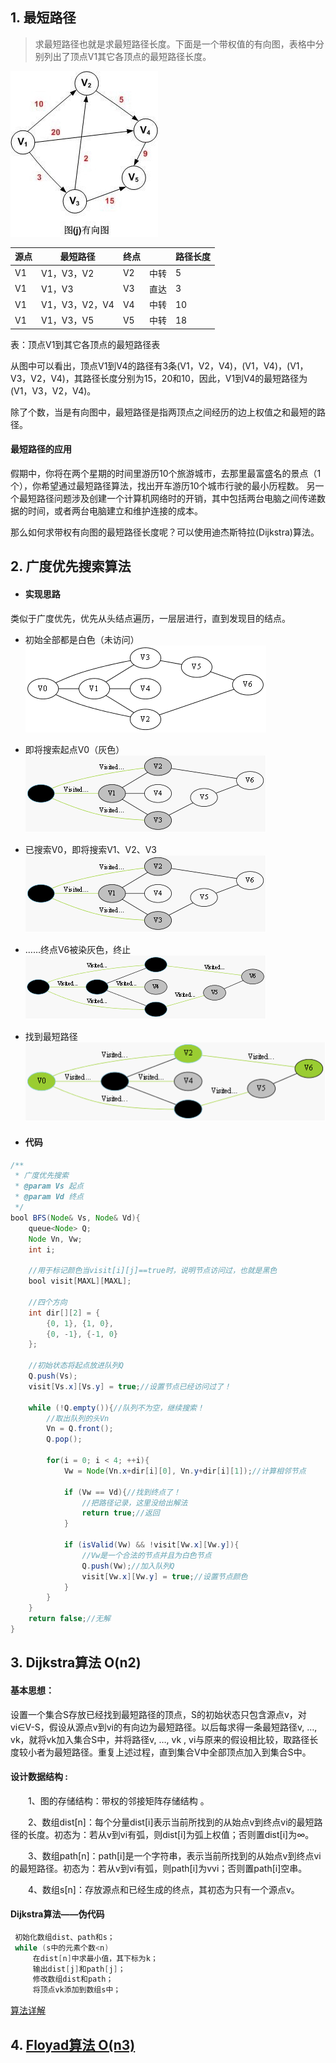 ## 1. 最短路径
> 求最短路径也就是求最短路径长度。下面是一个带权值的有向图，表格中分别列出了顶点V1其它各顶点的最短路径长度。

   ![](./images/5/short-path.jpg)

|源点|最短路径|终点||路径长度|
|--|--|--|--|--|
|V1|V1，V3，V2    |V2|中转|5|
|V1|V1，V3        |V3|直达|3|
|V1|V1，V3，V2，V4 |V4|中转|10|
|V1|V1，V3，V5     |V5|中转|18|
表：顶点V1到其它各顶点的最短路径表

从图中可以看出，顶点V1到V4的路径有3条(V1，V2，V4)，(V1，V4)，(V1，V3，V2，V4)，其路径长度分别为15，20和10，因此，V1到V4的最短路径为(V1，V3，V2，V4)。

除了个数，当是有向图中，最短路径是指两顶点之间经历的边上权值之和最短的路径。 

#### 最短路径的应用
假期中，你将在两个星期的时间里游历10个旅游城市，去那里最富盛名的景点（1 个），你希望通过最短路径算法，找出开车游历10个城市行驶的最小历程数。
另一个最短路径问题涉及创建一个计算机网络时的开销，其中包括两台电脑之间传递数据的时间，或者两台电脑建立和维护连接的成本。 


那么如何求带权有向图的最短路径长度呢？可以使用迪杰斯特拉(Dijkstra)算法。
## 2. 广度优先搜索算法
- #### 实现思路
类似于广度优先，优先从头结点遍历，一层层进行，直到发现目的结点。
  - 初始全部都是白色（未访问）
    ![](./images/5/guangdu.png)
  - 即将搜索起点V0（灰色）
    ![](./images/5/guangdu2.png)
  - 已搜索V0，即将搜索V1、V2、V3
    ![](./images/5/guangdu3.png)
  - ……终点V6被染灰色，终止
    ![](./images/5/guangdu4.png)
  - 找到最短路径
    ![](./images/5/guangdu5.png)

- #### 代码
```java
/**
 * 广度优先搜索
 * @param Vs 起点
 * @param Vd 终点
 */
bool BFS(Node& Vs, Node& Vd){
	queue<Node> Q;
	Node Vn, Vw;
	int i;
 
	//用于标记颜色当visit[i][j]==true时，说明节点访问过，也就是黑色
	bool visit[MAXL][MAXL];
 
	//四个方向
	int dir[][2] = {
		{0, 1}, {1, 0},
		{0, -1}, {-1, 0}
	};
 
	//初始状态将起点放进队列Q
	Q.push(Vs);
	visit[Vs.x][Vs.y] = true;//设置节点已经访问过了！
 
	while (!Q.empty()){//队列不为空，继续搜索！
		//取出队列的头Vn
		Vn = Q.front();
		Q.pop();
 
		for(i = 0; i < 4; ++i){
			Vw = Node(Vn.x+dir[i][0], Vn.y+dir[i][1]);//计算相邻节点
 
			if (Vw == Vd){//找到终点了！
				//把路径记录，这里没给出解法
				return true;//返回
			}
 
			if (isValid(Vw) && !visit[Vw.x][Vw.y]){
				//Vw是一个合法的节点并且为白色节点
				Q.push(Vw);//加入队列Q
				visit[Vw.x][Vw.y] = true;//设置节点颜色
			}
		}
	}
	return false;//无解
}
```

## 3. Dijkstra算法 O(n2)
#### 基本思想：
   设置一个集合S存放已经找到最短路径的顶点，S的初始状态只包含源点v，对vi∈V-S，假设从源点v到vi的有向边为最短路径。以后每求得一条最短路径v, …, vk，就将vk加入集合S中，并将路径v, …, vk , vi与原来的假设相比较，取路径长度较小者为最短路径。重复上述过程，直到集合V中全部顶点加入到集合S中。

#### 设计数据结构 :
　　1、图的存储结构：带权的邻接矩阵存储结构 。  

　　2、数组dist[n]：每个分量dist[i]表示当前所找到的从始点v到终点vi的最短路径的长度。初态为：若从v到vi有弧，则dist[i]为弧上权值；否则置dist[i]为∞。  

　　3、数组path[n]：path[i]是一个字符串，表示当前所找到的从始点v到终点vi的最短路径。初态为：若从v到vi有弧，则path[i]为vvi；否则置path[i]空串。  

　　4、数组s[n]：存放源点和已经生成的终点，其初态为只有一个源点v。

#### Dijkstra算法——伪代码
```c
 初始化数组dist、path和s；
 while (s中的元素个数<n)
     在dist[n]中求最小值，其下标为k；
     输出dist[j]和path[j]；
     修改数组dist和path；
     将顶点vk添加到数组s中；
```
[算法详解](https://blog.csdn.net/qq_35644234/article/details/60870719)

## 4. [Floyad算法 O(n3)](https://blog.csdn.net/qq_35644234/article/details/60875818)
